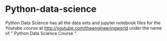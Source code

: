 # Python-data-science
Python Data Science has all the data sets and jupyter notebook files for the Youtube course at http://youtube.com/theengineeringworld under the name of " Python Data Science Course ". 
